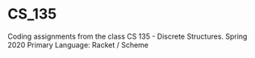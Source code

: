 # CS_135
Coding assignments from the class CS 135 - Discrete Structures. Spring 2020
Primary Language: Racket / Scheme
